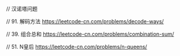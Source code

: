 // 汉诺塔问题

// 91. 解码方法 https://leetcode-cn.com/problems/decode-ways/

// 39. 组合总和 https://leetcode-cn.com/problems/combination-sum/

// 51. N皇后 https://leetcode-cn.com/problems/n-queens/